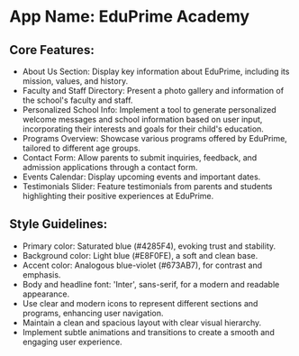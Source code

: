 # **App Name**: EduPrime Academy

## Core Features:

- About Us Section: Display key information about EduPrime, including its mission, values, and history.
- Faculty and Staff Directory: Present a photo gallery and information of the school's faculty and staff.
- Personalized School Info: Implement a tool to generate personalized welcome messages and school information based on user input, incorporating their interests and goals for their child's education.
- Programs Overview: Showcase various programs offered by EduPrime, tailored to different age groups.
- Contact Form: Allow parents to submit inquiries, feedback, and admission applications through a contact form.
- Events Calendar: Display upcoming events and important dates.
- Testimonials Slider: Feature testimonials from parents and students highlighting their positive experiences at EduPrime.

## Style Guidelines:

- Primary color: Saturated blue (#4285F4), evoking trust and stability.
- Background color: Light blue (#E8F0FE), a soft and clean base.
- Accent color: Analogous blue-violet (#673AB7), for contrast and emphasis.
- Body and headline font: 'Inter', sans-serif, for a modern and readable appearance.
- Use clear and modern icons to represent different sections and programs, enhancing user navigation.
- Maintain a clean and spacious layout with clear visual hierarchy.
- Implement subtle animations and transitions to create a smooth and engaging user experience.